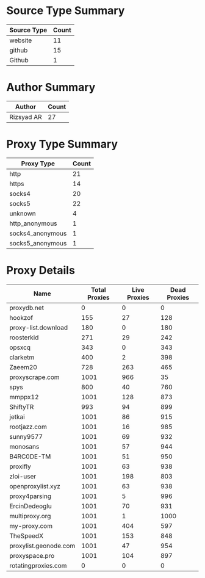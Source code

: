# Source Type Summary

| Source Type | Count |
|-------------|-------|
| website | 11 |
| github | 15 |
| Github | 1 |


# Author Summary

| Author | Count |
|--------|-------|
| Rizsyad AR | 27 |


# Proxy Type Summary

| Proxy Type | Count |
|------------|-------|
| http | 21 |
| https | 14 |
| socks4 | 20 |
| socks5 | 22 |
| unknown | 4 |
| http_anonymous | 1 |
| socks4_anonymous | 1 |
| socks5_anonymous | 1 |


# Proxy Details

| Name | Total Proxies | Live Proxies | Dead Proxies |
|------|---------------|--------------|---------------|
| proxydb.net | 0 | 0 | 0 |
| hookzof | 155 | 27 | 128 |
| proxy-list.download | 180 | 0 | 180 |
| roosterkid | 271 | 29 | 242 |
| opsxcq | 343 | 0 | 343 |
| clarketm | 400 | 2 | 398 |
| Zaeem20 | 728 | 263 | 465 |
| proxyscrape.com | 1001 | 966 | 35 |
| spys | 800 | 40 | 760 |
| mmppx12 | 1001 | 128 | 873 |
| ShiftyTR | 993 | 94 | 899 |
| jetkai | 1001 | 86 | 915 |
| rootjazz.com | 1001 | 16 | 985 |
| sunny9577 | 1001 | 69 | 932 |
| monosans | 1001 | 57 | 944 |
| B4RC0DE-TM | 1001 | 51 | 950 |
| proxifly | 1001 | 63 | 938 |
| zloi-user | 1001 | 198 | 803 |
| openproxylist.xyz | 1001 | 63 | 938 |
| proxy4parsing | 1001 | 5 | 996 |
| ErcinDedeoglu | 1001 | 70 | 931 |
| multiproxy.org | 1001 | 1 | 1000 |
| my-proxy.com | 1001 | 404 | 597 |
| TheSpeedX | 1001 | 153 | 848 |
| proxylist.geonode.com | 1001 | 47 | 954 |
| proxyspace.pro | 1001 | 104 | 897 |
| rotatingproxies.com | 0 | 0 | 0 |
